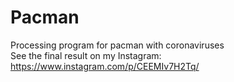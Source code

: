 # Pacman
Processing program for pacman with coronaviruses <br />
See the final result on my Instagram: https://www.instagram.com/p/CEEMIv7H2Tq/
